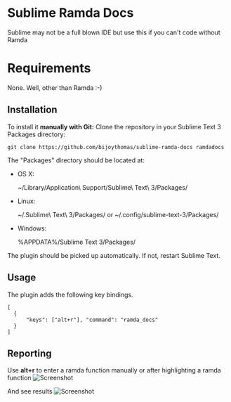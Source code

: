 Sublime Ramda Docs
=========================
Sublime may not be a full blown IDE but use this if you can't code without Ramda

Requirements
============
None. Well, other than Ramda :-)

Installation
------------
To install it **manually with Git:** Clone the repository in your Sublime Text 3 Packages directory:

    git clone https://github.com/bijoythomas/sublime-ramda-docs ramdadocs


The "Packages" directory should be located at:

* OS X:

    ~/Library/Application\ Support/Sublime\ Text\ 3/Packages/

* Linux:

    ~/.Sublime\ Text\ 3/Packages/
    or
    ~/.config/sublime-text-3/Packages/

* Windows:

    %APPDATA%/Sublime Text 3/Packages/


The plugin should be picked up automatically. If not, restart Sublime Text.

Usage
-----

The plugin adds the following key bindings.

```
[
  {
      "keys": ["alt+r"], "command": "ramda_docs"
  }
]
```

Reporting
---------
Use **alt+r** to enter a ramda function manually or after highlighting a ramda function
![Screenshot](https://github.com/bijoythomas/sublime-ramda-docs/blob/master/enter_function.png)

And see results
![Screenshot](https://github.com/bijoythomas/sublime-ramda-docs/blob/master/results.png)

